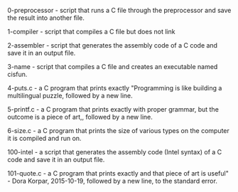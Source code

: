 0-preprocessor - script that runs a C file through the preprocessor and save the result into another file.

1-compiler - script that compiles a C file but does not link

2-assembler - script that generates the assembly code of a C code and save it in an output file.

3-name - script that compiles a C file and creates an executable named cisfun.

4-puts.c - a C program that prints exactly "Programming is like building a multilingual puzzle, followed by a new line.

5-printf.c - a C program that prints exactly with proper grammar, but the outcome is a piece of art,, followed by a new line.

6-size.c - a C program that prints the size of various types on the computer it is compiled and run on.

100-intel - a script that generates the assembly code (Intel syntax) of a C code and save it in an output file.

101-quote.c - a C program that prints exactly and that piece of art is useful" - Dora Korpar, 2015-10-19, followed by a new line, to the standard error.

